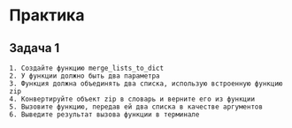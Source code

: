 # Практика

## Задача 1

    1. Создайте функцию merge_lists_to_dict
    2. У функции должно быть два параметра
    3. Функция должна объединять два списка, использую встроенную функцию zip
    4. Конвертируйте объект zip в словарь и верните его из функции
    5. Вызовите функцию, передав ей два списка в качестве аргументов
    6. Выведите результат вызова функции в терминале
